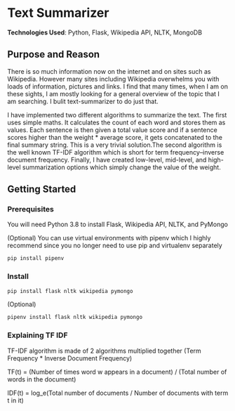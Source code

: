 # Text Summarizer

**Technologies Used**: Python, Flask, Wikipedia API, NLTK, MongoDB 

## Purpose and Reason

There is so much information now on the internet and on sites such as Wikipedia. However many sites including 
Wikipedia overwhelms you with loads of information, pictures and links. I find that many times, when I am on 
these sights, I am mostly looking for a general overview of the topic that I am searching. I bulit text-summarizer
to do just that.

I have implemented two different algorithms to summarize the text. The first uses simple maths. It calculates the count of each
word and stores them as values. Each sentence is then given a total value score and if a sentence scores higher than the 
weight * average score, it gets concatenated to the final summary string. This is a very trivial solution.The second algorithm is the well known TF-IDF algorithm which is short for term frequency–inverse document frequency. Finally, I have created low-level, mid-level, and high-level summarization options which simply change the value of the weight.

## Getting Started

### Prerequisites

You will need Python 3.8 to install Flask, Wikipedia API, NLTK, and PyMongo

(Optional) You can use virtual environments with pipenv which I highly recommend since you no longer need to use pip and virtualenv separately
```bash
pip install pipenv
```

### Install

```bash
pip install flask nltk wikipedia pymongo
```

(Optional)
```bash
pipenv install flask nltk wikipedia pymongo
```

### Explaining TF IDF

TF-IDF algorithm is made of 2 algorithms multiplied together (Term Frequency * Inverse Document Frequency)

TF(t) = (Number of times word w appears in a document) / (Total number of words in the document)

IDF(t) = log_e(Total number of documents / Number of documents with term t in it)